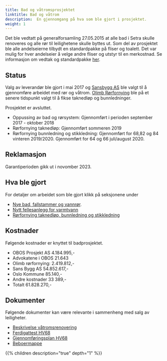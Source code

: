 ```yaml
---
title: Bad og våtromsprosjektet
linktitle: Bad og våtrom
description:  En gjennomgang på hva som ble gjort i prosjektet.
weight: 1
---
```


Det ble vedtatt på generalforsamling 27.05.2015 at alle bad i Setra skulle renoveres og alle rør til leilighetene skulle byttes ut.  Som del av prosjektet ble alle andelseierne tilbydt en standardpakke på fliser og toalett. Det var mulig for hver andelseier å velge andre fliser og utstyr til en merkostnad. Se informasjon om vedtak og standardpakke [her](decision).

## Status

Valg av leverandør ble gjort i mai 2017 og [Sansbygg AS](https://sansbygg.no/) ble valgt til å gjennomføre arbeidet med rør og våtrom. [Olimb Rørfornying](https://olimb.no/rorfornying/borettslag-og-bygg/) ble på et senere tidspunkt valgt til å fikse taknedløp og bunnledninger.

Prosjektet er avsluttet.

- Oppussing av bad og rørsystem: Gjennomført i perioden september 2017 - oktober 2018
- Rørfornying taknedløp: Gjennomført sommeren 2019
- Rørfornying bunnledning og stikkledning: Gjennomført for 68,82 og 84 vinteren 2019/2020.  Gjennomført for 64 og 66 juli/august 2020.

## Reklamasjon

Garantiperioden gikk ut i novomber 2023.  

## Hva ble gjort

For detaljer om arbeidet som ble gjort klikk på seksjonene under

- [Nye bad, fallstammer og vannrør](bathroms).
- [Nytt fellesanlegg for varmtvann](common)
- [Rørfornying taknedløp, bunnledning og stikkledning](drains)

## Kostnader

Følgende kostnader er knyttet til badprosjektet.

- OBOS Prosjekt AS 4.184.995,-
- Advokatene i OBOS 21.643
- Olimb rørfornying: 2.419.812,-
- Sans Bygg AS 54.852.617,-
- Oslo Kommune 85.140,-
- Andre kostnader 33 389,-
- Totalt 61.828.270,-

## Dokumenter

Følgende dokumenter kan være relevante i sammenheng med salg av leiligheter.

- [Beskrivelse våtromsrenovering](Beskrivelse_våtromsrenovering.pdf)
- [Ferdigattest HV68](Ferdigattest_bad_HV68.pdf)
- [Gjennomføringsplan HV68](Gjennomfoeringsplan_bad_HV68.pdf)
- [Beboermappe](SansBygg_Beboermappe_bad.pdf)

{{% children description="true" depth="1" %}}
